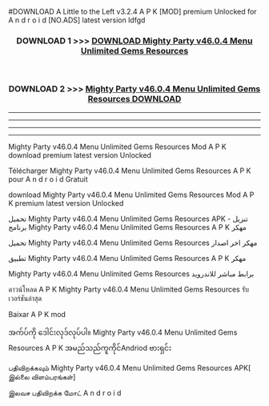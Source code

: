#DOWNLOAD A Little to the Left v3.2.4 A P K [MOD] premium Unlocked for A n d r o i d [NO.ADS] latest version ldfgd 



<div align="center">

<h3>DOWNLOAD 1 >>> <a href="https://downloadmod1.web.app/?judul=Mighty Party v46.0.4 Menu Unlimited Gems Resources ">DOWNLOAD Mighty Party v46.0.4 Menu Unlimited Gems Resources </a></h3><br>

<h3>DOWNLOAD 2 >>> <a href="https://downloadmod1.web.app/?judul=Mighty Party v46.0.4 Menu Unlimited Gems Resources ">Mighty Party v46.0.4 Menu Unlimited Gems Resources  DOWNLOAD </a></h3>

</div>


----------------------------------------------------------

----------------------------------------------------------

----------------------------------------------------------

----------------------------------------------------------


Mighty Party v46.0.4 Menu Unlimited Gems Resources  Mod A P K download premium latest version Unlocked

Télécharger Mighty Party v46.0.4 Menu Unlimited Gems Resources  A P K pour A n d r o i d Gratuit

download Mighty Party v46.0.4 Menu Unlimited Gems Resources  Mod A P K premium latest version Unlocked

تحميل Mighty Party v46.0.4 Menu Unlimited Gems Resources  APK - تنزيل برنامج Mighty Party v46.0.4 Menu Unlimited Gems Resources  A P K مهكر

تحميل Mighty Party v46.0.4 Menu Unlimited Gems Resources  مهكر اخر اصدار

تطبيق Mighty Party v46.0.4 Menu Unlimited Gems Resources  A P K مهكر

Mighty Party v46.0.4 Menu Unlimited Gems Resources  برابط مباشر للاندرويد

ดาวน์โหลด A P K Mighty Party v46.0.4 Menu Unlimited Gems Resources  รับเวอร์ชันล่าสุด

Baixar A P K mod

အက်ပ်ကို ဒေါင်းလုဒ်လုပ်ပါ။ Mighty Party v46.0.4 Menu Unlimited Gems Resources  A P K အမည်သည်ကူကိုင်Andriod ဗားရှင်း

பதிவிறக்கவும் Mighty Party v46.0.4 Menu Unlimited Gems Resources  APK[ இல்லை விளம்பரங்கள்] 
 
இலவச பதிவிறக்க மோட் A n d r o i d



